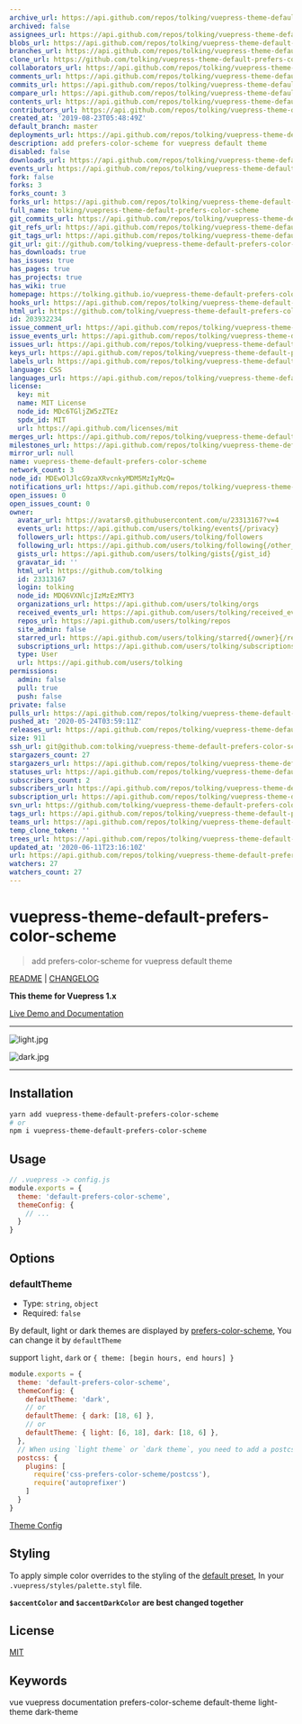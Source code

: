 ```yaml
---
archive_url: https://api.github.com/repos/tolking/vuepress-theme-default-prefers-color-scheme/{archive_format}{/ref}
archived: false
assignees_url: https://api.github.com/repos/tolking/vuepress-theme-default-prefers-color-scheme/assignees{/user}
blobs_url: https://api.github.com/repos/tolking/vuepress-theme-default-prefers-color-scheme/git/blobs{/sha}
branches_url: https://api.github.com/repos/tolking/vuepress-theme-default-prefers-color-scheme/branches{/branch}
clone_url: https://github.com/tolking/vuepress-theme-default-prefers-color-scheme.git
collaborators_url: https://api.github.com/repos/tolking/vuepress-theme-default-prefers-color-scheme/collaborators{/collaborator}
comments_url: https://api.github.com/repos/tolking/vuepress-theme-default-prefers-color-scheme/comments{/number}
commits_url: https://api.github.com/repos/tolking/vuepress-theme-default-prefers-color-scheme/commits{/sha}
compare_url: https://api.github.com/repos/tolking/vuepress-theme-default-prefers-color-scheme/compare/{base}...{head}
contents_url: https://api.github.com/repos/tolking/vuepress-theme-default-prefers-color-scheme/contents/{+path}
contributors_url: https://api.github.com/repos/tolking/vuepress-theme-default-prefers-color-scheme/contributors
created_at: '2019-08-23T05:48:49Z'
default_branch: master
deployments_url: https://api.github.com/repos/tolking/vuepress-theme-default-prefers-color-scheme/deployments
description: add prefers-color-scheme for vuepress default theme
disabled: false
downloads_url: https://api.github.com/repos/tolking/vuepress-theme-default-prefers-color-scheme/downloads
events_url: https://api.github.com/repos/tolking/vuepress-theme-default-prefers-color-scheme/events
fork: false
forks: 3
forks_count: 3
forks_url: https://api.github.com/repos/tolking/vuepress-theme-default-prefers-color-scheme/forks
full_name: tolking/vuepress-theme-default-prefers-color-scheme
git_commits_url: https://api.github.com/repos/tolking/vuepress-theme-default-prefers-color-scheme/git/commits{/sha}
git_refs_url: https://api.github.com/repos/tolking/vuepress-theme-default-prefers-color-scheme/git/refs{/sha}
git_tags_url: https://api.github.com/repos/tolking/vuepress-theme-default-prefers-color-scheme/git/tags{/sha}
git_url: git://github.com/tolking/vuepress-theme-default-prefers-color-scheme.git
has_downloads: true
has_issues: true
has_pages: true
has_projects: true
has_wiki: true
homepage: https://tolking.github.io/vuepress-theme-default-prefers-color-scheme
hooks_url: https://api.github.com/repos/tolking/vuepress-theme-default-prefers-color-scheme/hooks
html_url: https://github.com/tolking/vuepress-theme-default-prefers-color-scheme
id: 203932234
issue_comment_url: https://api.github.com/repos/tolking/vuepress-theme-default-prefers-color-scheme/issues/comments{/number}
issue_events_url: https://api.github.com/repos/tolking/vuepress-theme-default-prefers-color-scheme/issues/events{/number}
issues_url: https://api.github.com/repos/tolking/vuepress-theme-default-prefers-color-scheme/issues{/number}
keys_url: https://api.github.com/repos/tolking/vuepress-theme-default-prefers-color-scheme/keys{/key_id}
labels_url: https://api.github.com/repos/tolking/vuepress-theme-default-prefers-color-scheme/labels{/name}
language: CSS
languages_url: https://api.github.com/repos/tolking/vuepress-theme-default-prefers-color-scheme/languages
license:
  key: mit
  name: MIT License
  node_id: MDc6TGljZW5zZTEz
  spdx_id: MIT
  url: https://api.github.com/licenses/mit
merges_url: https://api.github.com/repos/tolking/vuepress-theme-default-prefers-color-scheme/merges
milestones_url: https://api.github.com/repos/tolking/vuepress-theme-default-prefers-color-scheme/milestones{/number}
mirror_url: null
name: vuepress-theme-default-prefers-color-scheme
network_count: 3
node_id: MDEwOlJlcG9zaXRvcnkyMDM5MzIyMzQ=
notifications_url: https://api.github.com/repos/tolking/vuepress-theme-default-prefers-color-scheme/notifications{?since,all,participating}
open_issues: 0
open_issues_count: 0
owner:
  avatar_url: https://avatars0.githubusercontent.com/u/23313167?v=4
  events_url: https://api.github.com/users/tolking/events{/privacy}
  followers_url: https://api.github.com/users/tolking/followers
  following_url: https://api.github.com/users/tolking/following{/other_user}
  gists_url: https://api.github.com/users/tolking/gists{/gist_id}
  gravatar_id: ''
  html_url: https://github.com/tolking
  id: 23313167
  login: tolking
  node_id: MDQ6VXNlcjIzMzEzMTY3
  organizations_url: https://api.github.com/users/tolking/orgs
  received_events_url: https://api.github.com/users/tolking/received_events
  repos_url: https://api.github.com/users/tolking/repos
  site_admin: false
  starred_url: https://api.github.com/users/tolking/starred{/owner}{/repo}
  subscriptions_url: https://api.github.com/users/tolking/subscriptions
  type: User
  url: https://api.github.com/users/tolking
permissions:
  admin: false
  pull: true
  push: false
private: false
pulls_url: https://api.github.com/repos/tolking/vuepress-theme-default-prefers-color-scheme/pulls{/number}
pushed_at: '2020-05-24T03:59:11Z'
releases_url: https://api.github.com/repos/tolking/vuepress-theme-default-prefers-color-scheme/releases{/id}
size: 911
ssh_url: git@github.com:tolking/vuepress-theme-default-prefers-color-scheme.git
stargazers_count: 27
stargazers_url: https://api.github.com/repos/tolking/vuepress-theme-default-prefers-color-scheme/stargazers
statuses_url: https://api.github.com/repos/tolking/vuepress-theme-default-prefers-color-scheme/statuses/{sha}
subscribers_count: 2
subscribers_url: https://api.github.com/repos/tolking/vuepress-theme-default-prefers-color-scheme/subscribers
subscription_url: https://api.github.com/repos/tolking/vuepress-theme-default-prefers-color-scheme/subscription
svn_url: https://github.com/tolking/vuepress-theme-default-prefers-color-scheme
tags_url: https://api.github.com/repos/tolking/vuepress-theme-default-prefers-color-scheme/tags
teams_url: https://api.github.com/repos/tolking/vuepress-theme-default-prefers-color-scheme/teams
temp_clone_token: ''
trees_url: https://api.github.com/repos/tolking/vuepress-theme-default-prefers-color-scheme/git/trees{/sha}
updated_at: '2020-06-11T23:16:10Z'
url: https://api.github.com/repos/tolking/vuepress-theme-default-prefers-color-scheme
watchers: 27
watchers_count: 27
---
```


# vuepress-theme-default-prefers-color-scheme

> add prefers-color-scheme for vuepress default theme

[README](README.md) | [CHANGELOG](CHANGELOG.md)

**This theme for Vuepress 1.x**

[Live Demo and Documentation](https://tolking.github.io/vuepress-theme-default-prefers-color-scheme)

---

![light.jpg](https://raw.githubusercontent.com/qiang/vuepress-theme-default-prefers-color-scheme/master/docs/.vuepress/public/img/light.jpg)

![dark.jpg](https://raw.githubusercontent.com/qiang/vuepress-theme-default-prefers-color-scheme/master/docs/.vuepress/public/img/dark.jpg)

---

## Installation

``` sh
yarn add vuepress-theme-default-prefers-color-scheme
# or
npm i vuepress-theme-default-prefers-color-scheme
```

## Usage

``` js
// .vuepress -> config.js
module.exports = {
  theme: 'default-prefers-color-scheme',
  themeConfig: {
    // ...
  }
}
```

## Options

### defaultTheme
- Type: `string`, `object`
- Required: `false`

By default, light or dark themes are displayed by [prefers-color-scheme](https://developer.mozilla.org/en-US/docs/Web/CSS/@media/prefers-color-scheme), You can change it by `defaultTheme`

support `light`, `dark` or `{ theme: [begin hours, end hours] }`

``` js
module.exports = {
  theme: 'default-prefers-color-scheme',
  themeConfig: {
    defaultTheme: 'dark',
    // or
    defaultTheme: { dark: [18, 6] },
    // or
    defaultTheme: { light: [6, 18], dark: [18, 6] },
  },
  // When using `light theme` or `dark theme`, you need to add a postcss plugins to your config.js
  postcss: {
    plugins: [
      require('css-prefers-color-scheme/postcss'),
      require('autoprefixer')
    ]
  }
}
```

[Theme Config](https://v1.vuepress.vuejs.org/theme/default-theme-config.html)

## Styling

To apply simple color overrides to the styling of the [default preset](https://github.com/tolking/vuepress-theme-default-prefers-color-scheme/blob/master/styles/palette.styl), In your `.vuepress/styles/palette.styl` file.

**`$accentColor` and `$accentDarkColor` are best changed together**

## License

[MIT](http://opensource.org/licenses/MIT)

## Keywords

vue vuepress documentation prefers-color-scheme default-theme light-theme dark-theme
